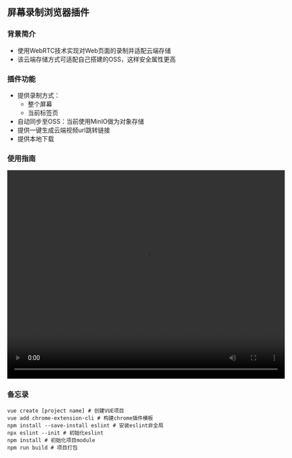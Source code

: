 ## 屏幕录制浏览器插件

### 背景简介
  - 使用WebRTC技术实现对Web页面的录制并适配云端存储
  - 该云端存储方式可适配自己搭建的OSS，这样安全属性更高

### 插件功能
  - 提供录制方式：
    - 整个屏幕
    - 当前标签页
  - 自动同步至OSS：当前使用MinIO做为对象存储
  - 提供一键生成云端视频url跳转链接
  - 提供本地下载

### 使用指南

  <video width="640" height="480" controls>
    <source src="http://101.43.247.121:9007/video/浏览器录制.mp4" type="video/mp4">
  </video>

### 备忘录
```
vue create [project name] # 创建VUE项目
vue add chrome-extension-cli # 构建chrome插件模板
npm install --save-install eslint # 安装eslint非全局
npx eslint --init # 初始化eslint
npm install # 初始化项目module
npm run build # 项目打包
```